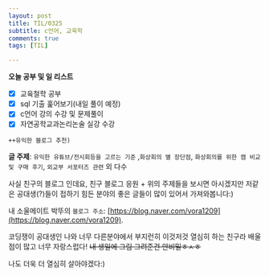 ```yaml
---
layout: post
title: TIL/0325
subtitle: c언어, 교육학
comments: true
tags: [TIL]

---
```

**오늘 공부 및  일 리스트**

 - [x] 교육철학 공부
 - [x] sql 기출 훑어보기(내일 풀이 예정)
 - [x] c언어 강의 수강 및 문제풀이
 - [x] 자연공학교과논리논술 실강 수강

<code>++유익한 블로그 추천)</code> 

<strong>글 주제</strong>:  `유익한 유튜브/전시회등을 고르는 기준` ,`화상회의 별 장단점`, `화상회의를 위한 캠 비교 및 구매 후기`, `외교부 서포터즈 관련` 외 다수

사실 친구의 블로그 인데요, 친구 블로그 응원 + 위의 주제들을 보시면 아시겠지만 저같은 공대생(?)들이 접하기 힘든 분야의 좋은 글들이 많이 있어서 가져와봅니다:)

내 소울메이트 박뚜의 `블로그 주소`: [https://blog.naver.com/vora1209](https://blog.naver.com/vora1209).

코딩쟁이 공대생인 나와 너무 다른분야에서 부지런히 이것저것 열심히 하는 친구라 배울점이 많고 너무 자랑스럽다!
~~내 생일에 그림 그려준건 안비밀ㅎㅅㅎ~~

나도 더욱 더 열심히 살아야겠다:) 

